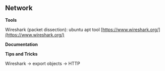 ## Network


**Tools**

Wireshark (packet dissection): ubuntu apt tool [https://www.wireshark.org/](https://www.wireshark.org/)


**Documentation**

**Tips and Tricks**

Wireshark -> export objects -> HTTP



